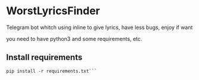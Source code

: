 # WorstLyricsFinder
Telegram bot whitch using inline to give lyrics, have less bugs, enjoy if want

you need to have python3 and some requirements, etc.

## Install requirements
```
pip install -r requirements.txt```

